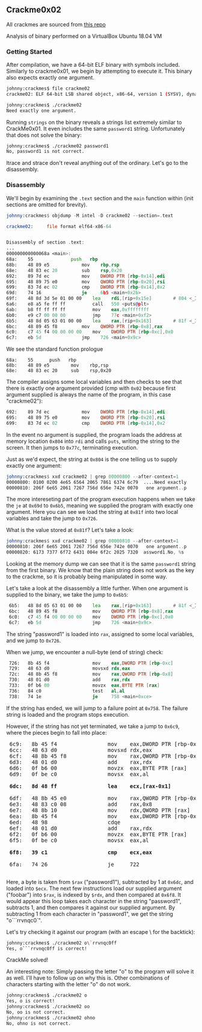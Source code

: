 ## Crackme0x02

All crackmes are sourced from [this repo](https://github.com/leotindall/crackmes)

Analysis of binary performed on a VirtualBox Ubuntu 18.04 VM

### Getting Started ###

After compilation, we have a 64-bit ELF binary with symbols included. Similarly to crackme0x01, we begin by attempting to execute it. This binary also expects exactly one argument.

```bash
johnny:crackmes$ file crackme02
crackme02: ELF 64-bit LSB shared object, x86-64, version 1 (SYSV), dynamically linked, interpreter /lib64/ld-linux-x86-64.so.2, for GNU/Linux 3.2.0, BuildID[sha1]=aa8efed44085f874c65cfed91eb37d04db829586, not stripped

johnny:crackmes$ ./crackme02
Need exactly one argument.
```

Running `strings` on the binary reveals a strings list extremely similar to CrackMe0x01. It even includes the same `password1` string. Unfortunately that does not solve the binary:

```bash
johnny:crackmes$ ./crackme02 password1
No, password1 is not correct.
```

ltrace and strace don't reveal anything out of the ordinary. Let's go to the disassembly.

### Disassembly ###

We'll begin by examining the `.text` section and the `main` function within (init sections are omitted for brevity).

```asm
johnny:crackmes$ objdump -M intel -D crackme02 --section=.text

crackme02:     file format elf64-x86-64


Disassembly of section .text:
...
000000000000068a <main>:
68a:	55		        push   rbp
68b:	48 89 e5	        mov    rbp,rsp
68e:	48 83 ec 20	        sub    rsp,0x20
692:	89 7d ec	        mov    DWORD PTR [rbp-0x14],edi
695:	48 89 75 e0	        mov    QWORD PTR [rbp-0x20],rsi
699:	83 7d ec 02	        cmp    DWORD PTR [rbp-0x14],0x2
69d:	74 16		        je     6b5 <main+0x2b>
69f:	48 8d 3d 5e 01 00 00	lea    rdi,[rip+0x15e]        # 804 <_IO_stdin_used+0x4>
6a6:	e8 a5 fe ff ff	        call   550 <puts@plt>
6ab:	b8 ff ff ff ff	        mov    eax,0xffffffff
6b0:	e9 c7 00 00 00	        jmp    77c <main+0xf2>
6b5:	48 8d 05 63 01 00 00    lea    rax,[rip+0x163]        # 81f <_IO_stdin_used+0x1f>
6bc:	48 89 45 f8	        mov    QWORD PTR [rbp-0x8],rax
6c0:	c7 45 f4 00 00 00 00    mov    DWORD PTR [rbp-0xc],0x0
6c7:	eb 5d		        jmp    726 <main+0x9c>
```

We see the standard function prologue
```
68a:    55		push   rbp
68b:    48 89 e5        mov    rbp,rsp
68e:    48 83 ec 20     sub    rsp,0x20
```

The compiler assigns some local variables and then checks to see that there is exactly one argument provided (cmp with `0x02` because first argument supplied is always the name of the program, in this case "crackme02"):

```asm
692:    89 7d ec            mov    DWORD PTR [rbp-0x14],edi
695:    48 89 75 e0         mov    QWORD PTR [rbp-0x20],rsi
699:    83 7d ec 02         cmp    DWORD PTR [rbp-0x14],0x2
```

In the event no argument is supplied, the program loads the address at memory location `0x804` into `rdi` and calls `puts`, writing the string to the screen. It then jumps to `0x77c`, terminating execution.

Just as we'd expect, the string at `0x804` is the one telling us to supply exactly one argument:

```asm
johnny:crackmes$ xxd crackme02 | grep 00000800 --after-context=1
00000800: 0100 0200 4e65 6564 2065 7861 6374 6c79  ....Need exactly
00000810: 206f 6e65 2061 7267 756d 656e 742e 0070   one argument..p
```

The more intereseting part of the program execution happens when we take the `je` at `0x69d` to `0x6b5`, meaning we supplied the program with exactly one argument. Here you can see we load the string at `0x81f` into two local variables and take the jump to `0x726`.

What is the value stored at `0x81f`? Let's take a look:
```asm
johnny:crackmes$ xxd crackme02 | grep 00000810 --after-context=1
00000810: 206f 6e65 2061 7267 756d 656e 742e 0070   one argument..p
00000820: 6173 7377 6f72 6431 004e 6f2c 2025 7320  assword1.No, %s 
```

Looking at the memory dump we can see that it is the same `password1` string from the first binary. We know that the plain string does not work as the key to the crackme, so it is probably being manipulated in some way.

Let's take a look at the disassembly a little further. When one argument is supplied to the binary, we take the jump to `0x6b5`:

```asm
 6b5:	48 8d 05 63 01 00 00 	lea    rax,[rip+0x163]        # 81f <_IO_stdin_used+0x1f>
 6bc:	48 89 45 f8          	mov    QWORD PTR [rbp-0x8],rax
 6c0:	c7 45 f4 00 00 00 00 	mov    DWORD PTR [rbp-0xc],0x0
 6c7:	eb 5d                	jmp    726 <main+0x9c>
 ```

 The string "password1" is loaded into `rax`, assigned to some local variables, and we jump to `0x726`.

 When we jump, we encounter a null-byte (end of string) check:

```asm
 726:	8b 45 f4             	mov    eax,DWORD PTR [rbp-0xc]
 729:	48 63 d0             	movsxd rdx,eax
 72c:	48 8b 45 f8          	mov    rax,QWORD PTR [rbp-0x8]
 730:	48 01 d0             	add    rax,rdx
 733:	0f b6 00             	movzx  eax,BYTE PTR [rax]
 736:	84 c0                	test   al,al
 738:	74 1e                	je     758 <main+0xce>
 ```
 If the string has ended, we will jump to a failure point at `0x758`. The failure string is loaded and the program stops execution.

 However, if the string has not yet terminated, we take a jump to `0x6c9`, where the pieces begin to fall into place:

<pre>
 6c9:	8b 45 f4             	mov    eax,DWORD PTR [rbp-0xc]
 6cc:	48 63 d0             	movsxd rdx,eax
 6cf:	48 8b 45 f8          	mov    rax,QWORD PTR [rbp-0x8]
 6d3:	48 01 d0             	add    rax,rdx
 6d6:	0f b6 00             	movzx  eax,BYTE PTR [rax]
 6d9:	0f be c0             	movsx  eax,al
 <b>
 6dc:	8d 48 ff             	lea    ecx,[rax-0x1]
 </b>
 6df:	48 8b 45 e0          	mov    rax,QWORD PTR [rbp-0x20]
 6e3:	48 83 c0 08          	add    rax,0x8
 6e7:	48 8b 10             	mov    rdx,QWORD PTR [rax]
 6ea:	8b 45 f4             	mov    eax,DWORD PTR [rbp-0xc]
 6ed:	48 98                	cdqe   
 6ef:	48 01 d0             	add    rax,rdx
 6f2:	0f b6 00             	movzx  eax,BYTE PTR [rax]
 6f5:	0f be c0             	movsx  eax,al
<b>
 6f8:	39 c1                	cmp    ecx,eax
</b>
 6fa:	74 26                	je     722 <main+0x98>
 </pre>

Here, a byte is taken from `$rax` ("password1"), subtracted by 1 at `0x6dc`, and loaded into `$ecx`. The next few instructions load our supplied argument ("foobar") into `$rax`, is indexed by `$rdx`, and then compared at `0x6f8`. It would appear this loop takes each character in the string "password1", subtracts 1, and then compares it against our supplied argument. By subtracting 1 from each character in "password1", we get the string "o```rrvnqc0`".

Let's try checking it against our program (with an escape \ for the backtick):

```bash
johnny:crackmes$ ./crackme02 o\`rrvnqc0ff
Yes, o```rrvnqc0ff is correct!
```

CrackMe solved!

An interesting note: Simply passing the letter "o" to the program will solve it as well. I'll have to follow up on why this is. Other combinations of characters starting with the letter "o" do not work.

```bash
johnny:crackmes$ ./crackme02 o
Yes, o is correct!
johnny:crackmes$ ./crackme02 oo
No, oo is not correct.
johnny:crackmes$ ./crackme02 ohno
No, ohno is not correct.
```
